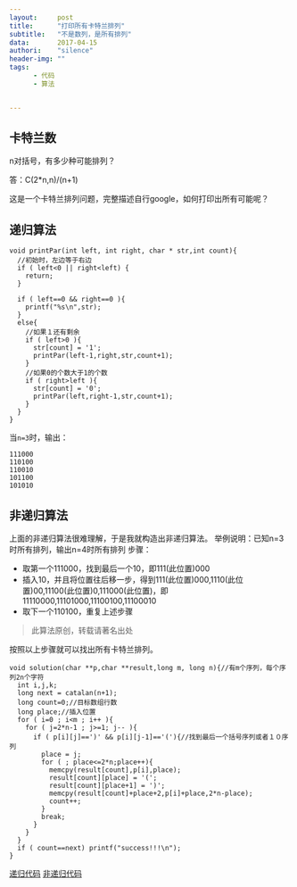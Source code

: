```yaml
---
layout:     post
title:      "打印所有卡特兰排列"
subtitle:   "不是数列，是所有排列"
data:       2017-04-15
authori:    "silence"
header-img: ""
tags:
      - 代码
      - 算法


---
```





## 卡特兰数

n对括号，有多少种可能排列？

答：C(2*n,n)/(n+1)

这是一个卡特兰排列问题，完整描述自行google，如何打印出所有可能呢？

## 递归算法

```
void printPar(int left, int right, char * str,int count){
  //初始时，左边等于右边
  if ( left<0 || right<left) {
    return;
  }

  if ( left==0 && right==0 ){
    printf("%s\n",str);
  }
  else{
    //如果１还有剩余
    if ( left>0 ){
      str[count] = '1';
      printPar(left-1,right,str,count+1);
    }
    //如果0的个数大于1的个数
    if ( right>left ){
      str[count] = '0';
      printPar(left,right-1,str,count+1);
    }
  }
}
```

当`n=3`时，输出：
```
111000
110100
110010
101100
101010
```

## 非递归算法

上面的非递归算法很难理解，于是我就构造出非递归算法。
举例说明：已知n=3时所有排列，输出n=4时所有排列
步骤：
  - 取第一个111000，找到最后一个10，即111(此位置)000
  - 插入10，并且将位置往后移一步，得到111(此位置)000,1110(此位置)00,11100(此位置)0,111000(此位置)，即11110000,11101000,11100100,11100010
  - 取下一个110100，重复上述步骤

>此算法原创，转载请著名出处

按照以上步骤就可以找出所有卡特兰排列。

```
void solution(char **p,char **result,long m, long n){//有m个序列，每个序列2n个字符
  int i,j,k;
  long next = catalan(n+1);
  long count=0;//目标数组行数
  long place;//插入位置
  for ( i=0 ; i<m ; i++ ){
    for ( j=2*n-1 ; j>=1; j-- ){
      if ( p[i][j]==')' && p[i][j-1]=='('){//找到最后一个括号序列或者１０序列
        place = j;
        for ( ; place<=2*n;place++){
          memcpy(result[count],p[i],place);
          result[count][place] = '(';
          result[count][place+1] = ')';
          memcpy(result[count]+place+2,p[i]+place,2*n-place);
          count++;
        }
        break;
      }
    }
  }
  if ( count==next) printf("success!!!\n");
}
```

[递归代码](https://wzqxing.github.io/program/4.c)
[非递归代码](https://wzqxing.github.io/program/5.c)
